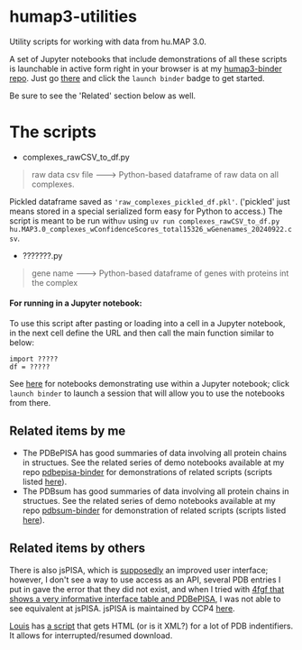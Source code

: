 # humap3-utilities

Utility scripts for working with data from hu.MAP 3.0.

A set of Jupyter notebooks that include demonstrations of all these scripts is launchable in active form right in your browser is at my [humap3-binder repo](https://github.com/fomightez/humap3-binder). Just go [there](https://github.com/fomightez/pdbepisa-binder) and click the `launch binder` badge to get started.

Be sure to see the 'Related' section below as well.


# The scripts

* complexes_rawCSV_to_df.py
> raw data csv file ---> Python-based dataframe of raw data on all complexes.

   Pickled dataframe saved as `'raw_complexes_pickled_df.pkl'`. ('pickled' just means stored in a special serialized form easy for Python to access.)
   The script is meant to be run with`uv` using  `uv run complexes_rawCSV_to_df.py hu.MAP3.0_complexes_wConfidenceScores_total15326_wGenenames_20240922.csv`.

* ???????.py
> gene name ---> Python-based dataframe of genes with proteins int the complex


#### For running in a Jupyter notebook:

To use this script after pasting or loading into a cell in a Jupyter notebook, in the next cell define the URL and then call the main function similar to below:
```
import ?????
df = ?????
```
See [here](https://github.com/fomightez/humap3-binder) for notebooks demonstrating use within a Jupyter notebook; click `launch binder` to launch a session that will allow you to use the notebooks from there.


Related items by me
-------------------
- The PDBePISA has good summaries of data involving all protein chains in structues. See the related series of demo notebooks available at my repo [pdbepisa-binder](https://github.com/fomightez/pdbepisa-binder) for demonstrations of related scripts (scripts listed [here](https://github.com/fomightez/structurework/tree/master/pdbepisa-utilities)).
- The PDBsum has good summaries of data involving all protein chains in structues. See the related series of demo notebooks available at my repo [pdbsum-binder](https://github.com/fomightez/pdbsum-binder) for demonstration of related scripts (scripts listed [here](https://github.com/fomightez/structurework/tree/master/pdbsum-utilities)).

## Related items by others

There is also jsPISA, which is [supposedly](https://pubmed.ncbi.nlm.nih.gov/25908787/) an improved user interface; however, I don't see a way to use access as an API, several PDB entries I put in gave the error that they did not exist, and when I tried with [4fgf that shows a very informative interface table and PDBePISA](http://www.ebi.ac.uk/pdbe/pisa/cgi-bin/piserver?qi=4fgf), I was not able to see equivalent at jsPISA. jsPISA is maintained by CCP4 [here](http://www.ccp4.ac.uk/pisa).

[Louis](https://www.biostars.org/u/9020/) has [a script](https://gist.github.com/lmmx/91515d38a1fc0644268f#file-getxml-py) that gets HTML (or is it XML?) for a lot of PDB indentifiers. It allows for interrupted/resumed download.
